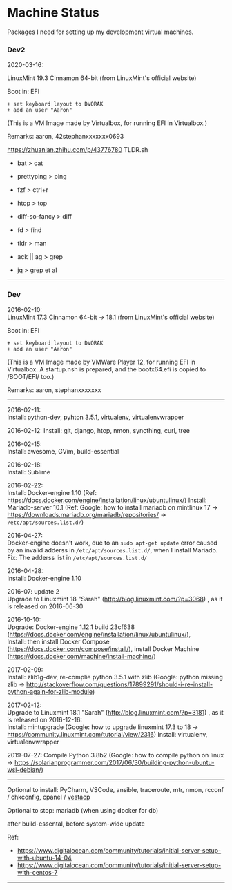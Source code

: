 Machine Status
====
Packages I need for setting up my development virtual machines.

### Dev2

2020-03-16:

LinuxMint 19.3 Cinnamon 64-bit (from LinuxMint's official website)

Boot in: EFI

    + set keyboard layout to DVORAK
    + add an user "Aaron"
(This is a VM Image made by Virtualbox, for running EFI in Virtualbox.)

Remarks: aaron, 42stephanxxxxxxx0693

https://zhuanlan.zhihu.com/p/43776780
TLDR.sh
* bat > cat
* prettyping > ping
* fzf > ctrl+r
* htop > top

* diff-so-fancy > diff
* fd > find
* tldr > man
* ack || ag > grep
* jq > grep et al

----

### Dev

2016-02-10:  
LinuxMint 17.3 Cinnamon 64-bit -> 18.1 (from LinuxMint's official website)

Boot in: EFI

    + set keyboard layout to DVORAK
    + add an user "Aaron"
(This is a VM Image made by VMWare Player 12, for running EFI in Virtualbox. A startup.nsh is prepared, and the bootx64.efi is copied to /BOOT/EFI/ too.)


Remarks: aaron, stephanxxxxxxx

----

2016-02-11:  
Install: python-dev, pyhton 3.5.1, virtualenv, virtualenvwrapper

2016-02-12: 
Install: git, django, htop, nmon, syncthing, curl, tree

2016-02-15:  
Install: awesome, GVim, build-essential

2016-02-18:  
Install: Sublime

2016-02-22:  
Install: Docker-engine 1.10 (Ref: https://docs.docker.com/engine/installation/linux/ubuntulinux/)
Install: Mariadb-server 10.1 (Ref: Google: how to install mariadb on mintlinux 17 -> https://downloads.mariadb.org/mariadb/repositories/ ->  `/etc/apt/sources.list.d/`)

2016-04-27:  
Docker-engine doesn't work, due to an `sudo apt-get update` error caused by an invalid adderss in `/etc/apt/sources.list.d/`, when I install Mariadb.
Fix: The adderss list in `/etc/apt/sources.list.d/`

2016-04-28:  
Install: Docker-engine 1.10

2016-07: update 2  
Upgrade to Linuxmint 18 "Sarah" (http://blog.linuxmint.com/?p=3068) , as it is released on 2016-06-30

2016-10-10:  
Upgrade: Docker-engine 1.12.1 build 23cf638 (https://docs.docker.com/engine/installation/linux/ubuntulinux/),  
Install: then install Docker Compose (https://docs.docker.com/compose/install/), install Docker Machine (https://docs.docker.com/machine/install-machine/)

2017-02-09:  
Install: zlib1g-dev, re-complie python 3.5.1 with zlib (Google: python missing zlib -> http://stackoverflow.com/questions/17899291/should-i-re-install-python-again-for-zlib-module)

2017-02-12:  
Upgrade to Linuxmint 18.1 "Sarah" (http://blog.linuxmint.com/?p=3181) , as it is released on 2016-12-16:  
Install: mintupgrade (Google: how to upgrade linuxmint 17.3 to 18 -> https://community.linuxmint.com/tutorial/view/2316)
Install: virtualenv, virtualenvwrapper

2019-07-27:
Compile Python 3.8b2 (Google: how to compile python on linux -> https://solarianprogrammer.com/2017/06/30/building-python-ubuntu-wsl-debian/)

----
Optional to install:  PyCharm, VSCode, ansible, traceroute, mtr, nmon, rcconf / chkconfig, cpanel / [vestacp](https://vestacp.com/)

Optional to stop: mariadb (when using docker for db)

after build-essental, before system-wide update

Ref:
* https://www.digitalocean.com/community/tutorials/initial-server-setup-with-ubuntu-14-04
* https://www.digitalocean.com/community/tutorials/initial-server-setup-with-centos-7

----
